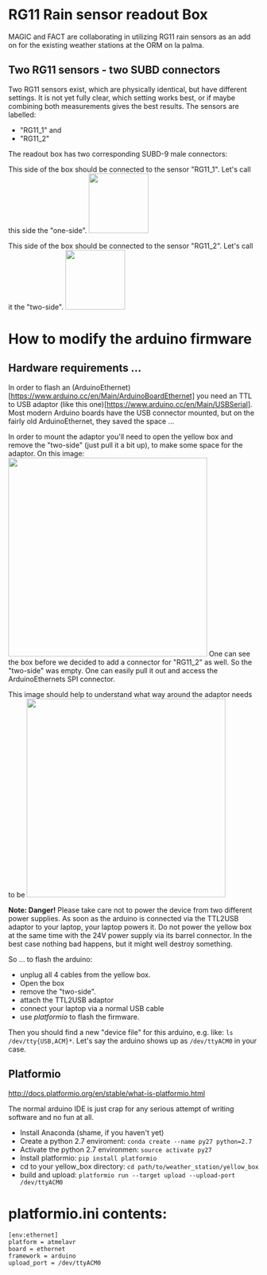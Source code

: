 # RG11 Rain sensor readout Box

MAGIC and FACT are collaborating in utilizing RG11 rain sensors as an add on for the existing weather stations at the ORM on la palma.

## Two RG11 sensors - two SUBD connectors
Two RG11 sensors exist, which are physically identical, but have different settings. It is not yet fully clear, which setting works best, or if maybe combining both measurements gives the best results. The sensors are labelled:

 - "RG11_1" and
 - "RG11_2"
 
The readout box has two corresponding SUBD-9 male connectors:

This side of the box should be connected to the sensor "RG11_1". Let's call this side the "one-side".
<img src="https://cloud.githubusercontent.com/assets/8200858/24101400/8144cc04-0d78-11e7-95a9-7ad0621f1fc4.jpg" width="120">

This side of the box should be connected to the sensor "RG11_2". Let's call it the "two-side".
<img src="https://cloud.githubusercontent.com/assets/8200858/24101401/8145f566-0d78-11e7-8015-11604c0e50a1.jpg" width="120">


# How to modify the arduino firmware

## Hardware requirements ... 

In order to flash an (ArduinoEthernet)[https://www.arduino.cc/en/Main/ArduinoBoardEthernet] 
you need an TTL to USB adaptor (like this one)[https://www.arduino.cc/en/Main/USBSerial].
Most modern Arduino boards have the USB connector mounted, but on the fairly old ArduinoEthernet, they saved the space ... 

In order to mount the adaptor you'll need to open the yellow box and remove the "two-side" (just pull it a bit up), to make some space for the adaptor. On this image:
<img src="https://cloud.githubusercontent.com/assets/8200858/24101308/1b31a180-0d78-11e7-9fc2-43d13bd86607.jpg" width="400">
One can see the box before we decided to add a connector for "RG11_2" as well. So the "two-side" was empty. One can easily pull it out and access the ArduinoEthernets SPI connector. 

This image should help to understand what way around the adaptor needs to be
<img src="https://cloud.githubusercontent.com/assets/8200858/24102478/68231696-0d7c-11e7-970a-ef21587c6d36.jpg" width="400">

**Note: Danger!** Please take care not to power the device from two different power supplies. As soon as the arduino is connected via the TTL2USB adaptor to your laptop, your laptop powers it. Do not power the yellow box at the same time with the 24V power supply via its barrel connector. In the best case nothing bad happens, but it might well destroy something. 

So ... to flash the arduino:

 * unplug all 4 cables from the yellow box. 
 * Open the box
 * remove the "two-side".
 * attach the TTL2USB adaptor
 * connect your laptop via a normal USB cable
 * use *platformio* to flash the firmware.

Then you should find a new "device file" for this arduino, e.g. like: `ls /dev/tty{USB,ACM}*`. Let's say the arduino shows up as `/dev/ttyACM0` in your case.

## Platformio

http://docs.platformio.org/en/stable/what-is-platformio.html

The normal arduino IDE is just crap for any serious attempt of writing software and no fun at all.

 * Install Anaconda (shame, if you haven't yet)
 * Create a python 2.7 enviroment: `conda create --name py27 python=2.7`
 * Activate the python 2.7 environmen: `source activate py27`
 * Install platformio: `pip install platformio`
 * cd to your yellow_box directory: `cd path/to/weather_station/yellow_box`
 * build and upload: `platformio run --target upload --upload-port /dev/ttyACM0`
  
# platformio.ini contents:

    [env:ethernet]
    platform = atmelavr
    board = ethernet
    framework = arduino
    upload_port = /dev/ttyACM0

